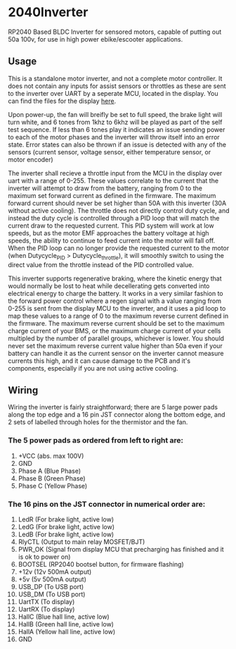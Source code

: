 # 2040Inverter
 RP2040 Based BLDC Inverter for sensored motors, capable of putting out 50a 100v, for use in high power ebike/escooter applications.

## Usage
This is a standalone motor inverter, and not a complete motor controller. It does not contain any inputs for assist sensors or throttles as these are sent to the inverter over UART by a seperate MCU, located in the display. You can find the files for the display [here](https://github.com/Kirg5/RP2040-ILI9488-HUD). 

Upon power-up, the fan will breifly be set to full speed, the brake light will turn white, and 6 tones from 1khz to 6khz will be played as part of the self test sequence. If less than 6 tones play it indicates an issue sending power to each of the motor phases and the inverter will throw itself into an error state. Error states can also be thrown if an issue is detected with any of the sensors (current sensor, voltage sensor, either temperature sensor, or motor encoder)

The inverter shall recieve a throttle input from the MCU in the display over uart with a range of 0-255. These values correlate to the current that the inverter will attempt to draw from the battery, ranging from 0 to the maximum set forward current as defined in the firmware. The maximum forward current should never be set higher than 50A with this inverter (30A without active cooling). The throttle does not directly control duty cycle, and instead the duty cycle is controlled through a PID loop that will match the current draw to the requested current. This PID system will work at low speeds, but as the motor EMF approaches the battery voltage at high speeds, the ability to continue to feed current into the motor will fall off. When the PID loop can no longer provide the requested current to the motor (when Dutycycle<sub>PID</sub> > Dutycycle<sub>throttle</sub>), it will smoothly switch to using the direct value from the throttle instead of the PID controlled value.

This inverter supports regenerative braking, where the kinetic energy that would normally be lost to heat while decellerating gets converted into electrical energy to charge the battery. It works in a very similar fashion to the forward power control where a regen signal with a value ranging from 0-255 is sent from the display MCU to the inverter, and it uses a pid loop to map these values to a range of 0 to the maximum reverse current defined in the firmware. The maximum reverse current should be set to the maximum charge current of your BMS, or the maximum charge current of your cells multipled by the number of parallel groups, whichever is lower. You should never set the maximum reverse current value higher than 50a even if your battery can handle it as the current sensor on the inverter cannot measure currents this high, and it can cause damage to the PCB and it's components, especially if you are not using active cooling.

## Wiring 
Wiring the inverter is fairly straightforward; there are 5 large power pads along the top edge and a 16 pin JST connector along the bottom edge, and 2 sets of labelled through holes for the thermistor and the fan.
### The 5 power pads as ordered from left to right are:
1. +VCC (abs. max 100V)
2. GND
3. Phase A (Blue Phase)
4. Phase B (Green Phase)
5. Phase C (Yellow Phase)

### The 16 pins on the JST connector in numerical order are:
1.  LedR    (For brake light, active low)
2.  LedG    (For brake light, active low)
3.  LedB    (For brake light, active low)
4.  RlyCTL  (Output to main relay MOSFET/BJT)
5.  PWR_OK  (Signal from display MCU that precharging has finished and it is ok to power on)
6.  BOOTSEL (RP2040 bootsel button, for firmware flashing)
7.  +12v    (12v 500mA output)
8.  +5v     (5v 500mA output)
9.  USB_DP  (To USB port)
10. USB_DM  (To USB port)
11. UartTX  (To display)
12. UartRX  (To display)
13. HallC   (Blue hall line, active low)
14. HallB   (Green hall line, active low)
15. HallA   (Yellow hall line, active low)
16. GND
